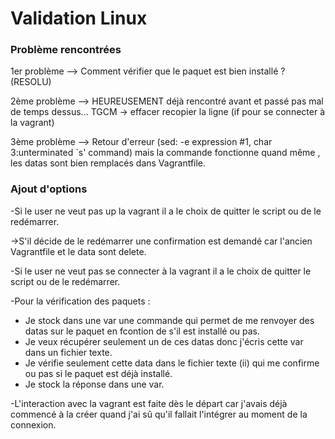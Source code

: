 # Validation Linux
### Problème rencontrées 
<p>1er problème --> Comment vérifier que le paquet est bien installé ? (RESOLU)</p>
<p>2ème problème --> HEUREUSEMENT déjà rencontré avant et passé pas mal de temps dessus...
TGCM -> effacer recopier la ligne (if pour se connecter à la vagrant)</p>
<p>3ème problème --> Retour d'erreur (sed: -e expression #1, char 3:unterminated `s' command) mais la commande fonctionne quand même
, les datas sont bien remplacés dans Vagrantfile.</p>

### Ajout d'options
<p>-Si le user ne veut pas up la vagrant il a le choix de quitter le script ou de le redémarrer.</p>
<p>->S'il décide de le redémarrer une confirmation est demandé car l'ancien Vagrantfile et le data sont delete.<p>
<p>-Si le user ne veut pas se connecter à la vagrant il a le choix de quitter le script ou de le redémarrer.</p>
<p>-Pour la vérification des paquets : </p>
<ul>
<li>Je stock dans une var une commande qui permet de me renvoyer des datas sur le paquet en fcontion de s'il est installé ou pas.</li>
<li>Je veux récupérer seulement un de ces datas donc j'écris cette var dans un fichier texte.</li>
<li>Je vérifie seulement cette data dans le fichier texte (ii) qui me confirme ou pas si le paquet est déjà installé.</li>
<li>Je stock la réponse dans une var.</li>
</ul>
<p>-L'interaction avec la vagrant est faite dès le départ car j'avais déjà commencé à la créer quand j'ai sû qu'il fallait l'intégrer au moment de la connexion.</p>